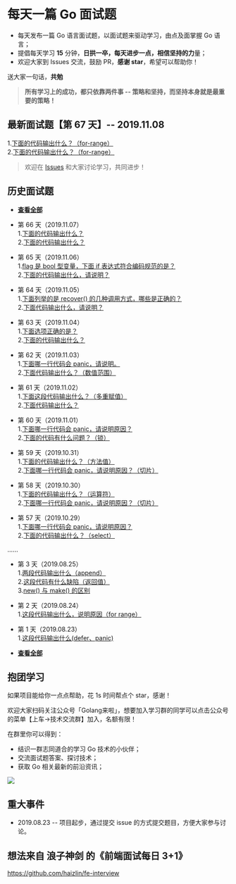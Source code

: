 # 每天一篇 Go 面试题
- 每天发布一篇 Go 语言面试题，以面试题来驱动学习，由点及面掌握 Go 语言；
- 提倡每天学习 **15** 分钟，**日拱一卒，每天进步一点，相信坚持的力**量；
- 欢迎大家到 Issues 交流，鼓励 PR，**感谢 star**，希望可以帮助你！

送大家一句话，**共勉**
> **所有学习上的成功，都只依靠两件事 -- 策略和坚持，而坚持本身就是最重要的策略！**




## 最新面试题【第 67 天】-- 2019.11.08

1.[下面的代码输出什么？（for-range）](https://github.com/Seekload/go-interview/issues/100)<br>
2.[下面的代码输出什么？（for-range）](https://github.com/Seekload/go-interview/issues/101)<br>


> 欢迎在 [Issues](https://github.com/Seekload/go-interview/issues) 和大家讨论学习，共同进步！


## 历史面试题
- [**查看全部**](https://github.com/Seekload/go-interview/blob/master/category/history.md)<br>

- 第 66 天（2019.11.07）<br>
1.[下面的代码输出什么？](https://github.com/Seekload/go-interview/issues/98)<br>
2.[下面的代码输出什么？](https://github.com/Seekload/go-interview/issues/99)<br>

- 第 65 天（2019.11.06）<br>
1.[flag 是 bool 型变量，下面 if 表达式符合编码规范的是？ ](https://github.com/Seekload/go-interview/issues/96)<br>
2.[下面的代码输出什么，请说明？](https://github.com/Seekload/go-interview/issues/97)<br>


- 第 64 天（2019.11.05）<br>
1.[下面列举的是 recover() 的几种调用方式，哪些是正确的？](https://github.com/Seekload/go-interview/issues/94)<br>
2.[下面代码输出什么，请说明？](https://github.com/Seekload/go-interview/issues/95)<br>


- 第 63 天（2019.11.04）<br>
1.[下面选项正确的是？](https://github.com/Seekload/go-interview/issues/92)<br>
2.[下面的代码输出什么？](https://github.com/Seekload/go-interview/issues/93)<br>


- 第 62 天（2019.11.03）<br>
1.[下面哪一行代码会 panic，请说明。](https://github.com/Seekload/go-interview/issues/90)<br>
2.[下面代码输出什么？（数值范围） ](https://github.com/Seekload/go-interview/issues/91)<br>


- 第 61 天（2019.11.02）<br>
1.[下面这段代码输出什么？（多重赋值）](https://github.com/Seekload/go-interview/issues/88)<br>
2.[下面代码输出什么？](https://github.com/Seekload/go-interview/issues/89)<br>


- 第 60 天（2019.11.01）<br>
1.[下面哪一行代码会 panic，请说明原因？ ](https://github.com/Seekload/go-interview/issues/86)<br>
2.[下面的代码有什么问题？（锁） ](https://github.com/Seekload/go-interview/issues/87)<br>


- 第 59 天（2019.10.31）<br>
1.[下面的代码输出什么？（方法值）](https://github.com/Seekload/go-interview/issues/84)<br>
2.[下面哪一行代码会 panic，请说明原因？（切片） ](https://github.com/Seekload/go-interview/issues/85)<br>


- 第 58 天（2019.10.30）<br>
1.[下面的代码输出什么？（运算符）](https://github.com/Seekload/go-interview/issues/82)<br>
2.[下面哪一行代码会 panic，请说明原因？（切片）](https://github.com/Seekload/go-interview/issues/83)<br>


- 第 57 天（2019.10.29）<br>
1.[下面哪一行代码会 panic，请说明原因？](https://github.com/Seekload/go-interview/issues/80)<br>
2.[下面的代码输出什么？（select）](https://github.com/Seekload/go-interview/issues/81)<br>


......



- 第 3 天（2019.08.25）<br>
1.[两段代码输出什么（append）](https://github.com/Seekload/go-interview/issues/4)<br>
2.[这段代码有什么缺陷（返回值）](https://github.com/Seekload/go-interview/issues/5)<br>
3.[new() 与 make() 的区别](https://github.com/Seekload/go-interview/issues/6)

- 第 2 天（2019.08.24）<br>
1.[这段代码输出什么，说明原因（for range）](https://github.com/Seekload/go-interview/issues/3)

- 第 1 天（2019.08.23）<br>
1.[这段代码输出什么(defer、panic)](https://github.com/Seekload/go-interview/issues/2)

- [**查看全部**](https://github.com/Seekload/go-interview/blob/master/category/history.md)<br>


## 抱团学习
如果项目能给你一点点帮助，花 1s 时间帮点个 star，感谢！

欢迎大家扫码关注公众号「Golang来啦」，想要加入学习群的同学可以点击公众号的菜单【上车->技术交流群】加入，名额有限！

在群里你可以得到：
- 结识一群志同道合的学习 Go 技术的小伙伴；
- 交流面试题答案、探讨技术；
- 获取 Go 相关最新的前沿资讯；


<img src="https://img-blog.csdnimg.cn/20190329073452382.jpg">




## 重大事件
- 2019.08.23 -- 项目起步，通过提交 issue 的方式提交题目，方便大家参与讨论。


## 想法来自 浪子神剑 的《前端面试每日 3+1》
https://github.com/haizlin/fe-interview